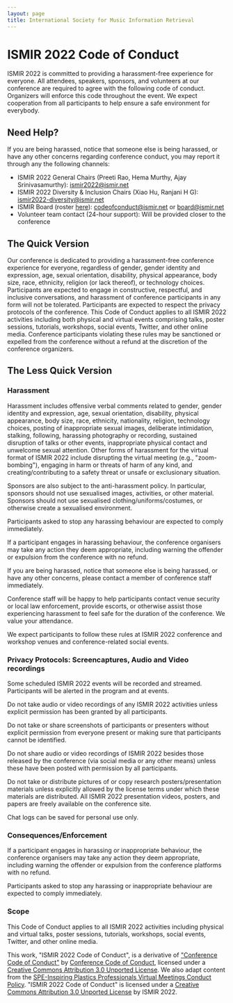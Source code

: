 ```yaml
---
layout: page
title: International Society for Music Information Retrieval
---
```


# ISMIR 2022 Code of Conduct

ISMIR 2022 is committed to providing a harassment-free experience for everyone. All attendees, speakers, sponsors, and volunteers at our conference are required to agree with the following code of conduct. Organizers will enforce this code throughout the event. We expect cooperation from all participants to help ensure a safe environment for everybody.

## Need Help?
If you are being harassed, notice that someone else is being harassed, or have any other concerns regarding conference conduct, you may report it through any the following channels:
- ISMIR 2022 General Chairs (Preeti Rao, Hema Murthy, Ajay Srinivasamurthy): [ismir2022@ismir.net](mailto:ismir2022@ismir.net) 
- ISMIR 2022 Diversity & Inclusion Chairs (Xiao Hu, Ranjani H G): [ismir2022-diversity@ismir.net](mailto:ismir2022-diversity@ismir.net)
- ISMIR Board (roster [here](https://www.ismir.net/about/)): [codeofconduct@ismir.net](mailto:codeofconduct@ismir.net) or [board@ismir.net](mailto:board@ismir.net)
- Volunteer team contact (24-hour support): Will be provided closer to the conference

## The Quick Version
Our conference is dedicated to providing a harassment-free conference experience for everyone, regardless of gender, gender identity and expression, age, sexual orientation, disability, physical appearance, body size, race, ethnicity, religion (or lack thereof), or technology choices. Participants are expected to engage in constructive, respectful, and inclusive conversations, and harassment of conference participants in any form will not be tolerated. Participants are expected to respect the privacy protocols of the conference. This Code of Conduct applies to all ISMIR 2022 activities including both physical and virtual events comprising talks, poster sessions, tutorials, workshops, social events, Twitter, and other online media. Conference participants violating these rules may be sanctioned or expelled from the conference without a refund at the discretion of the conference organizers.

## The Less Quick Version
### Harassment
Harassment includes offensive verbal comments related to gender, gender identity and expression, age, sexual orientation, disability, physical appearance, body size, race, ethnicity, nationality, religion, technology choices, posting of inappropriate sexual images, deliberate intimidation, stalking, following, harassing photography or recording, sustained disruption of talks or other events, inappropriate physical contact and unwelcome sexual attention. Other forms of harassment for the virtual format of ISMIR 2022 include disrupting the virtual meeting (e.g., "zoom-bombing"), engaging in harm or threats of harm of any kind, and creating/contributing to a safety threat or unsafe or exclusionary situation.

Sponsors are also subject to the anti-harassment policy. In particular, sponsors should not use sexualised images, activities, or other material. Sponsors should not use sexualised clothing/uniforms/costumes, or otherwise create a sexualised environment.

Participants asked to stop any harassing behaviour are expected to comply immediately.

If a participant engages in harassing behaviour, the conference organisers may take any action they deem appropriate, including warning the offender or expulsion from the conference with no refund.
 
If you are being harassed, notice that someone else is being harassed, or have any other concerns, please contact a member of conference staff immediately.
 
Conference staff will be happy to help participants contact venue security or local law enforcement, provide escorts, or otherwise assist those experiencing harassment to feel safe for the duration of the conference. We value your attendance.
 
We expect participants to follow these rules at ISMIR 2022 conference and workshop venues and conference-related social events.

### Privacy Protocols: Screencaptures, Audio and Video recordings
Some scheduled ISMIR 2022 events will be recorded and streamed. Participants will be alerted in the program and at events.

Do not take audio or video recordings of any ISMIR 2022 activities unless explicit permission has been granted by all participants.

Do not take or share screenshots of participants or presenters without explicit permission from everyone present or making sure that participants cannot be identified.

Do not share audio or video recordings of ISMIR 2022 besides those released by the conference (via social media or any other means) unless these have been posted with permission by all participants.

Do not take or distribute pictures of or copy research posters/presentation materials unless explicitly allowed by the license terms under which these materials are distributed. All ISMIR 2022 presentation videos, posters, and papers are freely available on the conference site.

Chat logs can be saved for personal use only.

### Consequences/Enforcement
If a participant engages in harassing or inappropriate behaviour, the conference organisers may take any action they deem appropriate, including warning the offender or expulsion from the conference platforms with no refund.

Participants asked to stop any harassing or inappropriate behaviour are expected to comply immediately.

### Scope
This Code of Conduct applies to all ISMIR 2022 activities including physical and virtual talks, poster sessions, tutorials, workshops, social events, Twitter, and other online media.

This work, "ISMIR 2022 Code of Conduct", is a derivative of ["Conference Code of Conduct"](http://confcodeofconduct.com/) by [Conference Code of Conduct](https://github.com/confcodeofconduct), licensed under a [Creative Commons Attribution 3.0 Unported License](https://creativecommons.org/licenses/by/3.0/deed.en_US). We also adapt content from the [SPE-Inspiring Plastics Professionals Virtual Meetings Conduct Policy](https://www.4spe.org/i4a/pages/index.cfm?pageID=5720). "ISMIR 2022 Code of Conduct" is licensed under a [Creative Commons Attribution 3.0 Unported License](https://creativecommons.org/licenses/by/3.0/deed.en_US) by ISMIR 2022.

